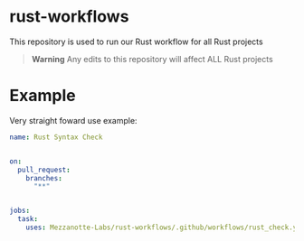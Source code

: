 # rust-workflows

This repository is used to run our Rust workflow for all Rust projects

> **Warning**
> Any edits to this repository will affect ALL Rust projects

# Example

Very straight foward use example:

```yaml
name: Rust Syntax Check


on:
  pull_request:
    branches:
      "**"


jobs:
  task:
    uses: Mezzanotte-Labs/rust-workflows/.github/workflows/rust_check.yml@main
```
